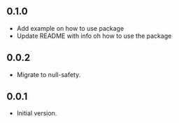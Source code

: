 ## 0.1.0

- Add example on how to use package
- Update README with info oh how to use the package

## 0.0.2

- Migrate to null-safety.

## 0.0.1

- Initial version.
